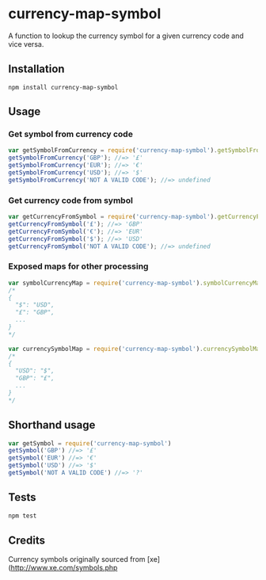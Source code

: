 # currency-map-symbol

A function to lookup the currency symbol for a given currency code and vice versa.

## Installation

    npm install currency-map-symbol

## Usage

### Get symbol from currency code
```js
var getSymbolFromCurrency = require('currency-map-symbol').getSymbolFromCurrency;
getSymbolFromCurrency('GBP'); //=> '£'
getSymbolFromCurrency('EUR'); //=> '€'
getSymbolFromCurrency('USD'); //=> '$'
getSymbolFromCurrency('NOT A VALID CODE'); //=> undefined
```

### Get currency code from symbol
```js
var getCurrencyFromSymbol = require('currency-map-symbol').getCurrencyFromSymbol;
getCurrencyFromSymbol('£'); //=> 'GBP'
getCurrencyFromSymbol('€'); //=> 'EUR'
getCurrencyFromSymbol('$'); //=> 'USD'
getCurrencyFromSymbol('NOT A VALID CODE'); //=> undefined
```

### Exposed maps for other processing
```js
var symbolCurrencyMap = require('currency-map-symbol').symbolCurrencyMap;
/*
{
  "$": "USD",
  "£": "GBP",
  ...
}
*/

var currencySymbolMap = require('currency-map-symbol').currencySymbolMap;
/*
{
  "USD": "$",
  "GBP": "£",
  ...
}
*/
```

## Shorthand usage

```js
var getSymbol = require('currency-map-symbol')
getSymbol('GBP') //=> '£'
getSymbol('EUR') //=> '€'
getSymbol('USD') //=> '$'
getSymbol('NOT A VALID CODE') //=> '?'
```

## Tests
```bash
npm test
```

## Credits

Currency symbols originally sourced from [xe](http://www.xe.com/symbols.php

